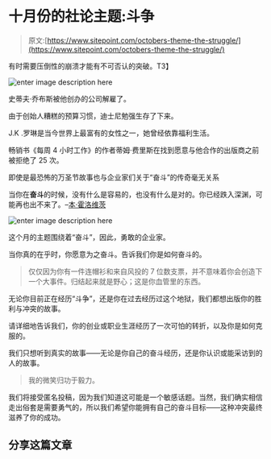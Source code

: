 # 十月份的社论主题:斗争

> 原文:[https://www.sitepoint.com/octobers-theme-the-struggle/](https://www.sitepoint.com/octobers-theme-the-struggle/)

有时需要压倒性的崩溃才能有不可否认的突破。T3】

![enter image description here](../Images/06b95028f5f8b996a20fde6c4a4f44b0.png)

史蒂夫·乔布斯被他创办的公司解雇了。

由于创始人糟糕的预算习惯，迪士尼勉强生存了下来。

J.K .罗琳是当今世界上最富有的女性之一，她曾经依靠福利生活。

畅销书《每周 4 小时工作》的作者蒂姆·费里斯在找到愿意与他合作的出版商之前被拒绝了 25 次。

即使是最恐怖的万圣节故事也与企业家们关于“奋斗”的传奇毫无关系

当你在**奋斗**的时候，没有什么是容易的，也没有什么是对的。你已经跌入深渊，可能再也出不来了。–[本·霍洛维茨](http://techcrunch.com/2012/06/14/the-struggle/)

![enter image description here](../Images/ff326548ed60d712edc4cb55f896db2e.png)

这个月的主题围绕着“奋斗”，因此，勇敢的企业家。

当你真的在乎时，你愿意为之奋斗。告诉我们你是如何奋斗的。

> 仅仅因为你有一件连帽衫和来自风投的 7 位数支票，并不意味着你会创造下一个大事件。归结起来就是野心；这是你血管里的东西。

无论你目前正在经历“斗争”，还是你在过去经历过这个地狱，我们都想出版你的胜利与冲突的故事。

请详细地告诉我们，你的创业或职业生涯经历了一次可怕的转折，以及你是如何克服的。

我们只想听到真实的故事——无论是你自己的奋斗经历，还是你认识或能采访到的人的故事。

> 我的微笑归功于毅力。

我们将接受匿名投稿，因为我们知道这可能是一个敏感话题。当然，我们确实相信走出俗套是需要勇气的，所以我们希望你能拥有自己的奋斗目标——这种冲突最终滋养了你的成功。

## 分享这篇文章